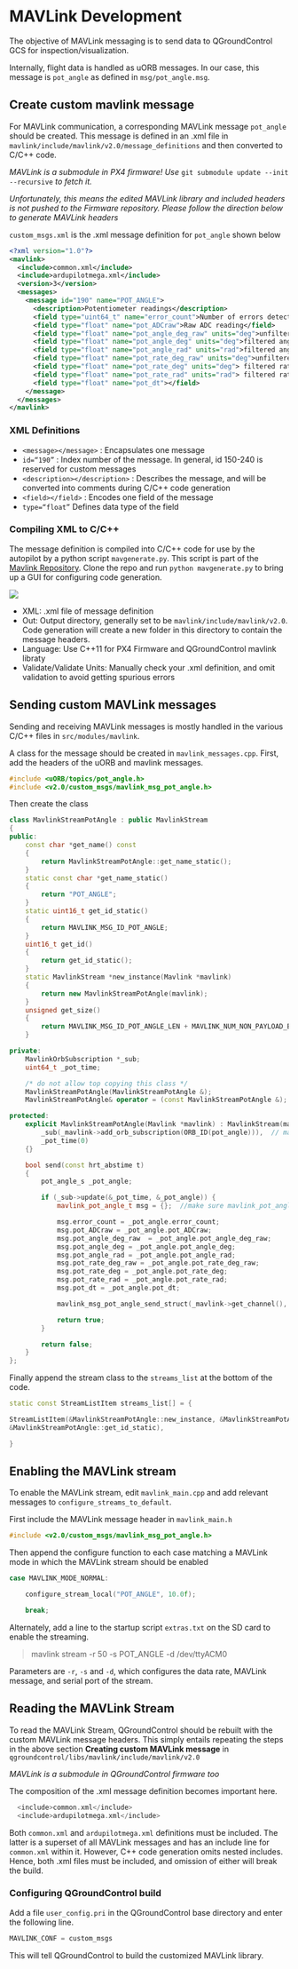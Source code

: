 # MAVLink Development
The objective of MAVLink messaging is to send data to QGroundControl GCS for inspection/visualization.

Internally, flight data is handled as uORB messages. In our case, this message is `pot_angle` as defined in `msg/pot_angle.msg`.

## Create custom mavlink message
For MAVLink communication, a corresponding MAVLink message `pot_angle` should be created. This message is defined in an .xml file in `mavlink/include/mavlink/v2.0/message_definitions` and then converted to C/C++ code.

_MAVLink is a submodule in PX4 firmware! Use_ `git submodule update --init --recursive` _to fetch it._

_Unfortunately, this means the edited MAVLink library and included headers is not pushed to the Firmware repository. Please follow the direction below to generate MAVLink headers_

`custom_msgs.xml` is the .xml message definition for `pot_angle` shown below

```xml
<?xml version="1.0"?>
<mavlink>
  <include>common.xml</include>
  <include>ardupilotmega.xml</include>
  <version>3</version>
  <messages>
    <message id="190" name="POT_ANGLE">
      <description>Potentiometer readings</description>
      <field type="uint64_t" name="error_count">Number of errors detected by driver</field>
      <field type="float" name="pot_ADCraw">Raw ADC reading</field>
      <field type="float" name="pot_angle_deg_raw" units="deg">unfiltered angle</field>
      <field type="float" name="pot_angle_deg" units="deg">filtered angle in degrees</field>
      <field type="float" name="pot_angle_rad" units="rad">filtered angle in radians</field>
      <field type="float" name="pot_rate_deg_raw" units="deg">unfiltered angle rate in degrees</field>
      <field type="float" name="pot_rate_deg" units="deg"> filtered rate in degrees</field>
      <field type="float" name="pot_rate_rad" units="rad"> filtered rate in radians</field>
      <field type="float" name="pot_dt"></field>
    </message>
  </messages>
</mavlink>
```
### XML Definitions
* `<message></message>` : Encapsulates one message
* `id=“190”` : Index number of the message. In general, id 150-240 is reserved for custom messages 
* `<description></description>` : Describes the message, and will be converted into comments during C/C++ code generation
* `<field></field>` : Encodes one field of the message
* `type=“float”` Defines data type of the field

### Compiling XML to C/C++
The message definition is compiled into C/C++ code for use by the autopilot by a python script `mavgenerate.py`. This script is part of the [Mavlink Repository](https://github.com/mavlink/mavlink). Clone the repo and run `python mavgenerate.py` to bring up a GUI for configuring code generation.

![](https://api.ning.com/files/UNdbGkqHoSpJdWrdaMY6xWZObJANncpmH32UDK8R*BaXZbqZwgtPzm93MiOAJMj0ZJ7Gl0*NtjFXJn0bygusiIXQ1V2r644q/Mavlinkgenerator.png)

* XML: .xml file of message definition
* Out: Output directory, generally set to be `mavlink/include/mavlink/v2.0`. Code generation will create a new folder in this directory to contain the message headers. 
* Language: Use C++11 for PX4 Firmware and QGroundControl mavlink libraty
* Validate/Validate Units: Manually check your .xml definition, and omit validation to avoid getting spurious errors

## Sending custom MAVLink messages
Sending and receiving MAVLink messages is mostly handled in the various C/C++ files in `src/modules/mavlink`. 

A class for the message should be created in `mavlink_messages.cpp`. First, add the headers of the uORB and mavlink messages.
```c++
#include <uORB/topics/pot_angle.h>
#include <v2.0/custom_msgs/mavlink_msg_pot_angle.h>
```

Then create the class
```c++
class MavlinkStreamPotAngle : public MavlinkStream
{
public:
    const char *get_name() const
    {
        return MavlinkStreamPotAngle::get_name_static();
    }
    static const char *get_name_static()
    {
        return "POT_ANGLE";
    }
    static uint16_t get_id_static()
    {
        return MAVLINK_MSG_ID_POT_ANGLE;
    }
	uint16_t get_id()
	{
		return get_id_static();
	}
    static MavlinkStream *new_instance(Mavlink *mavlink)
    {
        return new MavlinkStreamPotAngle(mavlink);
    }
    unsigned get_size()
    {
        return MAVLINK_MSG_ID_POT_ANGLE_LEN + MAVLINK_NUM_NON_PAYLOAD_BYTES;
    }

private:
    MavlinkOrbSubscription *_sub;
    uint64_t _pot_time;

    /* do not allow top copying this class */
    MavlinkStreamPotAngle(MavlinkStreamPotAngle &);
    MavlinkStreamPotAngle& operator = (const MavlinkStreamPotAngle &);

protected:
    explicit MavlinkStreamPotAngle(Mavlink *mavlink) : MavlinkStream(mavlink),
        _sub(_mavlink->add_orb_subscription(ORB_ID(pot_angle))),  // make sure you enter the name of your uORB topic here
        _pot_time(0)
    {}

    bool send(const hrt_abstime t)
    {
        pot_angle_s _pot_angle;

        if (_sub->update(&_pot_time, &_pot_angle)) {
            mavlink_pot_angle_t msg = {};  //make sure mavlink_pot_angle_t is the definition of your custom MAVLink message

            msg.error_count = _pot_angle.error_count;
            msg.pot_ADCraw = _pot_angle.pot_ADCraw;
            msg.pot_angle_deg_raw  = _pot_angle.pot_angle_deg_raw;
            msg.pot_angle_deg = _pot_angle.pot_angle_deg;
            msg.pot_angle_rad = _pot_angle.pot_angle_rad;
            msg.pot_rate_deg_raw = _pot_angle.pot_rate_deg_raw;
            msg.pot_rate_deg = _pot_angle.pot_rate_deg;
            msg.pot_rate_rad = _pot_angle.pot_rate_rad;
            msg.pot_dt = _pot_angle.pot_dt;

			mavlink_msg_pot_angle_send_struct(_mavlink->get_channel(), &msg);

			return true;
        }

        return false;
    }
};
```

Finally append the stream class to the `streams_list` at the bottom of the code.
```c++
static const StreamListItem streams_list[] = {

StreamListItem(&MavlinkStreamPotAngle::new_instance, &MavlinkStreamPotAngle::get_name_static, 
&MavlinkStreamPotAngle::get_id_static),

}
```

## Enabling the MAVLink stream
To enable the MAVLink stream, edit `mavlink_main.cpp` and add relevant messages to `configure_streams_to_default`. 

First include the MAVLink message header in `mavlink_main.h`
```c++
#include <v2.0/custom_msgs/mavlink_msg_pot_angle.h>
```
Then append the configure function to each case matching a MAVLink mode in which the MAVLink stream should be enabled
```c++
case MAVLINK_MODE_NORMAL:

	configure_stream_local("POT_ANGLE", 10.0f);

	break;
```

Alternately, add a line to the startup script `extras.txt` on the SD card to enable the streaming.
> mavlink stream -r 50 -s POT_ANGLE -d /dev/ttyACM0

Parameters are `-r`, `-s` and `-d`, which configures the data rate, MAVLink message, and serial port of the stream.

## Reading the MAVLink Stream
To read the MAVLink Stream, QGroundControl should be rebuilt with the custom MAVLink message headers. This simply entails repeating the steps in the above section **Creating custom MAVLink message** in `qgroundcontrol/libs/mavlink/include/mavlink/v2.0`

_MAVLink is a submodule in QGroundControl firmware too_

The composition of the .xml message definition becomes important here. 
```c++
  <include>common.xml</include>
  <include>ardupilotmega.xml</include>
```
Both `common.xml` and `ardupilotmega.xml` definitions must be included. The latter is a superset of all MAVLink messages and has an include line for `common.xml` within it. However, C++ code generation omits nested includes. Hence, both .xml files must be included, and omission of either will break the build.

### Configuring QGroundControl build
Add a file `user_config.pri` in the QGroundControl base directory and enter the following line.

```qml
MAVLINK_CONF = custom_msgs
```

This will tell QGroundControl to build the customized MAVLink library. 